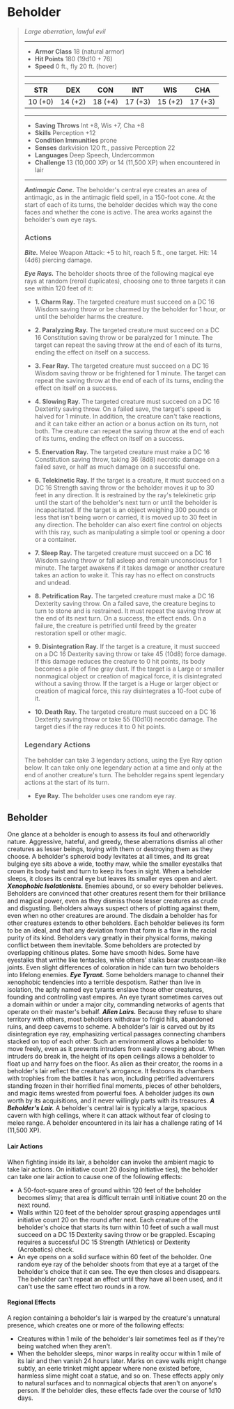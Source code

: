 # Beholder
>*Large aberration, lawful evil*
>___
>- **Armor Class** 18 (natural armor)
>- **Hit Points** 180 (19d10 + 76)
>- **Speed** 0 ft., fly 20 ft. (hover)
>___
>|STR|DEX|CON|INT|WIS|CHA|
>|:---:|:---:|:---:|:---:|:---:|:---:|
>|10 (+0)|14 (+2)|18 (+4)|17 (+3)|15 (+2)|17 (+3)|
>___
>- **Saving Throws** Int +8, Wis +7, Cha +8
>- **Skills** Perception +12
>- **Condition Immunities** prone
>- **Senses** darkvision 120 ft., passive Perception 22
>- **Languages** Deep Speech, Undercommon
>- **Challenge** 13 (10,000 XP) or 14 (11,500 XP) when encountered in lair
>___
>***Antimagic Cone.*** The beholder's central eye creates an area of antimagic, as in the antimagic field spell, in a 150-foot cone. At the start of each of its turns, the beholder decides which way the cone faces and whether the cone is active. The area works against the beholder's own eye rays.  
>
>### Actions
>***Bite.*** Melee Weapon Attack: +5 to hit, reach 5 ft., one target. Hit: 14 (4d6) piercing damage.  
>
>***Eye Rays.*** The beholder shoots three of the following magical eye rays at random (reroll duplicates), choosing one to three targets it can see within 120 feet of it:  
>- **1. Charm Ray.** The targeted creature must succeed on a DC 16 Wisdom saving throw or be charmed by the beholder for 1 hour, or until the beholder harms the creature.
>
>- **2. Paralyzing Ray.** The targeted creature must succeed on a DC 16 Constitution saving throw or be paralyzed for 1 minute. The target can repeat the saving throw at the end of each of its turns, ending the effect on itself on a success.
>
>- **3. Fear Ray.** The targeted creature must succeed on a DC 16 Wisdom saving throw or be frightened for 1 minute. The target can repeat the saving throw at the end of each of its turns, ending the effect on itself on a success.
>
>- **4. Slowing Ray.** The targeted creature must succeed on a DC 16 Dexterity saving throw. On a failed save, the target's speed is halved for 1 minute. In addition, the creature can't take reactions, and it can take either an action or a bonus action on its turn, not both. The creature can repeat the saving throw at the end of each of its turns, ending the effect on itself on a success.
>
>- **5. Enervation Ray.** The targeted creature must make a DC 16 Constitution saving throw, taking 36 (8d8) necrotic damage on a failed save, or half as much damage on a successful one.
>
>- **6. Telekinetic Ray.** If the target is a creature, it must succeed on a DC 16 Strength saving throw or the beholder moves it up to 30 feet in any direction. It is restrained by the ray's telekinetic grip until the start of the beholder's next turn or until the beholder is incapacitated.
If the target is an object weighing 300 pounds or less that isn't being worn or carried, it is moved up to 30 feet in any direction. The beholder can also exert fine control on objects with this ray, such as manipulating a simple tool or opening a door or a container.
>- **7. Sleep Ray.** The targeted creature must succeed on a DC 16 Wisdom saving throw or fall asleep and remain unconscious for 1 minute. The target awakens if it takes damage or another creature takes an action to wake it. This ray has no effect on constructs and undead.
>
>- **8. Petrification Ray.** The targeted creature must make a DC 16 Dexterity saving throw. On a failed save, the creature begins to turn to stone and is restrained. It must repeat the saving throw at the end of its next turn. On a success, the effect ends. On a failure, the creature is petrified until freed by the  greater restoration spell or other magic.
>
>- **9. Disintegration Ray.** If the target is a creature, it must succeed on a DC 16 Dexterity saving throw or take 45 (10d8) force damage. If this damage reduces the creature to 0 hit points, its body becomes a pile of fine gray dust.
If the target is a Large or smaller nonmagical object or creation of magical force, it is disintegrated without a saving throw. If the target is a Huge or larger object or creation of magical force, this ray disintegrates a 10-foot cube of it.
>- **10. Death Ray.** The targeted creature must succeed on a DC 16 Dexterity saving throw or take 55 (10d10) necrotic damage. The target dies if the ray reduces it to 0 hit points.
>
>### Legendary Actions
>The beholder can take 3 legendary actions, using the Eye Ray option below. It can take only one legendary action at a time and only at the end of another creature's turn. The beholder regains spent legendary actions at the start of its turn.
>
>- **Eye Ray.** The beholder uses one random eye ray.
## Beholder
One glance at a beholder is enough to assess its foul and otherworldly nature. Aggressive, hateful, and greedy, these aberrations dismiss all other creatures as lesser beings, toying with them or destroying them as they choose.
A beholder's spheroid body levitates at all times, and its great bulging eye sits above a wide, toothy maw, while the smaller eyestalks that crown its body twist and turn to keep its foes in sight. When a beholder sleeps, it closes its central eye but leaves its smaller eyes open and alert.
***Xenophobic Isolationists.*** Enemies abound, or so every beholder believes. Beholders are convinced that other creatures resent them for their brilliance and magical power, even as they dismiss those lesser creatures as crude and disgusting. Beholders always suspect others of plotting against them, even when no other creatures are around.
The disdain a beholder has for other creatures extends to other beholders. Each beholder believes its form to be an ideal, and that any deviation from that form is a flaw in the racial purity of its kind. Beholders vary greatly in their physical forms, making conflict between them inevitable. Some beholders are protected by overlapping chitinous plates. Some have smooth hides. Some have eyestalks that writhe like tentacles, while others' stalks bear crustacean-like joints. Even slight differences of coloration in hide can turn two beholders into lifelong enemies.
***Eye Tyrant.*** Some beholders manage to channel their xenophobic tendencies into a terrible despotism. Rather than live in isolation, the aptly named eye tyrants enslave those other creatures, founding and controlling vast empires. An eye tyrant sometimes carves out a domain within or under a major city, commanding networks of agents that operate on their master's behalf.
***Alien Lairs.*** Because they refuse to share territory with others, most beholders withdraw to frigid hills, abandoned ruins, and deep caverns to scheme. A beholder's lair is carved out by its disintegration eye ray, emphasizing vertical passages connecting chambers stacked on top of each other. Such an environment allows a beholder to move freely, even as it prevents intruders from easily creeping about. When intruders do break in, the height of its open ceilings allows a beholder to float up and harry foes on the floor.
As alien as their creator, the rooms in a beholder's lair reflect the creature's arrogance. It festoons its chambers with trophies from the battles it has won, including petrified adventurers standing frozen in their horrified final moments, pieces of other beholders, and magic items wrested from powerful foes. A beholder judges its own worth by its acquisitions, and it never willingly parts with its treasures.
***A Beholder's Lair.*** A beholder's central lair is typically a large, spacious cavern with high ceilings, where it can attack without fear of closing to melee range. A beholder encountered in its lair has a challenge rating of 14 (11,500 XP).
#### Lair Actions
When fighting inside its lair, a beholder can invoke the ambient magic to take lair actions. On initiative count 20 (losing initiative ties), the beholder can take one lair action to cause one of the following effects:
- A 50-foot-square area of ground within 120 feet of the beholder becomes slimy; that area is difficult terrain until initiative count 20 on the next round.
- Walls within 120 feet of the beholder sprout grasping appendages until initiative count 20 on the round after next. Each creature of the beholder's choice that starts its turn within 10 feet of such a wall must succeed on a DC 15 Dexterity saving throw or be grappled. Escaping requires a successful DC 15 Strength (Athletics) or Dexterity (Acrobatics) check.
- An eye opens on a solid surface within 60 feet of the beholder. One random eye ray of the beholder shoots from that eye at a target of the beholder's choice that it can see. The eye then closes and disappears.
The beholder can't repeat an effect until they have all been used, and it can't use the same effect two rounds in a row.
#### Regional Effects
A region containing a beholder's lair is warped by the creature's unnatural presence, which creates one or more of the following effects:
- Creatures within 1 mile of the beholder's lair sometimes feel as if they're being watched when they aren't.
- When the beholder sleeps, minor warps in reality occur within 1 mile of its lair and then vanish 24 hours later. Marks on cave walls might change subtly, an eerie trinket might appear where none existed before, harmless slime might coat a statue, and so on. These effects apply only to natural surfaces and to nonmagical objects that aren't on anyone's person.
If the beholder dies, these effects fade over the course of 1d10 days.